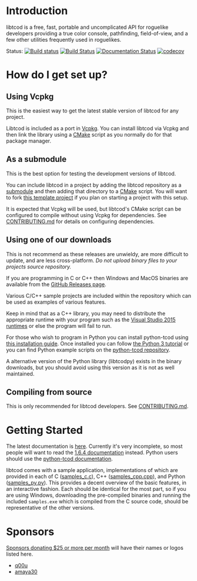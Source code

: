 # Introduction

libtcod is a free, fast, portable and uncomplicated API for roguelike developers providing a true color console, pathfinding, field-of-view, and a few other utilities frequently used in roguelikes.

Status:
[![Build status](https://ci.appveyor.com/api/projects/status/pemepxo2221f8heo/branch/master?svg=true)](https://ci.appveyor.com/project/HexDecimal/libtcod-6e1jk/branch/master)
[![Build Status](https://travis-ci.org/libtcod/libtcod.svg?branch=master)](https://travis-ci.org/libtcod/libtcod)
[![Documentation Status](https://readthedocs.org/projects/libtcod/badge/?version=latest)](https://libtcod.readthedocs.io/en/latest/?badge=latest)
[![codecov](https://codecov.io/gh/libtcod/libtcod/branch/develop/graph/badge.svg?token=pmHy3jXemj)](https://codecov.io/gh/libtcod/libtcod)

# How do I get set up?

## Using Vcpkg

This is the easiest way to get the latest stable version of libtcod for any project.

Libtcod is included as a port in [Vcpkg](https://github.com/microsoft/vcpkg).
You can install libtcod via Vcpkg and then link the library using a [CMake](https://cmake.org/) script as you normally do for that package manager.

## As a submodule

This is the best option for testing the development versions of libtcod.

You can include libtcod in a project by adding the libtcod repository as a [submodule](https://git-scm.com/book/en/v2/Git-Tools-Submodules) and then adding that directory to a [CMake](https://cmake.org/) script.
You will want to fork [this template project](https://github.com/HexDecimal/libtcod-vcpkg-template) if you plan on starting a project with this setup.

It is expected that Vcpkg will be used, but libtcod's CMake script can be configured to compile without using Vcpkg for dependencies.
See [CONTRIBUTING.md](CONTRIBUTING.md) for details on configuring dependencies.

## Using one of our downloads

This is not recommend as these releases are unwieldy, are more difficult to update, and are less cross-platform.
*Do not upload binary files to your projects source repository.*

If you are programming in C or C++ then
Windows and MacOS binaries are available from the
[GitHub Releases page](https://github.com/libtcod/libtcod/releases).

Various C/C++ sample projects are included within
the repository which can be used as examples of various features.

Keep in mind that as a C++ library, you may need to distribute the
appropriate runtime with your program such as the
[Visual Studio 2015 runtimes](https://www.microsoft.com/en-us/download/details.aspx?id=53587)
or else the program will fail to run.

For those who wish to program in Python you can install python-tcod using
[this installation guide](https://python-tcod.readthedocs.io/en/latest/installation.html).
Once installed you can follow
[the Python 3 tutorial](http://rogueliketutorials.com/)
or you can find Python example scripts on the
[python-tcod repository](https://github.com/libtcod/python-tcod).

A alternative version of the Python library (libtcodpy) exists in the binary
downloads, but you should avoid using this version as it is not as well
maintained.

## Compiling from source

This is only recommended for libtcod developers.
See [CONTRIBUTING.md](CONTRIBUTING.md).

# Getting Started

The latest documentation is [here](https://libtcod.readthedocs.io/en/latest).
Currently it's very incomplete, so most people will want to read the
[1.6.4 documentation](https://libtcod.github.io/docs/index2.html?c=true&cpp=true&cs=false&py=false&lua=false)
instead.
Python users should use the
[python-tcod documentation](http://python-tcod.readthedocs.io).

libtcod comes with a sample application, implementations of which are provided
in each of
C ([samples_c.c](https://github.com/libtcod/libtcod/blob/master/samples/samples_c.c)),
C++ ([samples_cpp.cpp](https://github.com/libtcod/libtcod/blob/master/samples/samples_cpp.cpp)),
and Python ([samples_py.py](https://github.com/libtcod/python-tcod/blob/master/examples/samples_tcod.py)).
This provides a decent overview of the basic features, in an interactive
fashion.
Each should be identical for the most part, so if you are using Windows,
downloading the pre-compiled binaries and running the included `samples.exe`
which is compiled from the C source code, should be representative of the other
versions.

# Sponsors

[Sponsors donating $25 or more per month](https://github.com/sponsors/HexDecimal) will have their names or logos listed here.

* [q00u](https://github.com/q00u)
* [amaya30](https://github.com/amaya30)
